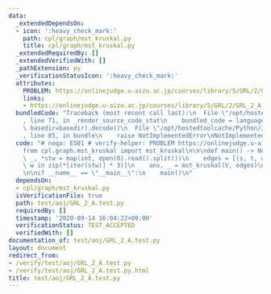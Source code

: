 ```yaml
---
data:
  _extendedDependsOn:
  - icon: ':heavy_check_mark:'
    path: cpl/graph/mst_kruskal.py
    title: cpl/graph/mst_kruskal.py
  _extendedRequiredBy: []
  _extendedVerifiedWith: []
  _pathExtension: py
  _verificationStatusIcon: ':heavy_check_mark:'
  attributes:
    PROBLEM: https://onlinejudge.u-aizu.ac.jp/courses/library/5/GRL/2/GRL_2_A
    links:
    - https://onlinejudge.u-aizu.ac.jp/courses/library/5/GRL/2/GRL_2_A
  bundledCode: "Traceback (most recent call last):\n  File \"/opt/hostedtoolcache/Python/3.9.0/x64/lib/python3.9/site-packages/onlinejudge_verify/documentation/build.py\"\
    , line 71, in _render_source_code_stat\n    bundled_code = language.bundle(stat.path,\
    \ basedir=basedir).decode()\n  File \"/opt/hostedtoolcache/Python/3.9.0/x64/lib/python3.9/site-packages/onlinejudge_verify/languages/python.py\"\
    , line 85, in bundle\n    raise NotImplementedError\nNotImplementedError\n"
  code: "# noqa: E501 # verify-helper: PROBLEM https://onlinejudge.u-aizu.ac.jp/courses/library/5/GRL/2/GRL_2_A\n\
    from cpl.graph.mst_kruskal import mst_kruskal\n\n\ndef main() -> None:\n    V,\
    \ _, *stw = map(int, open(0).read().split())\n    edges = [(s, t, w) for s, t,\
    \ w in zip(*[iter(stw)] * 3)]\n    ans, _ = mst_kruskal(V, edges)\n    print(ans)\n\
    \n\nif __name__ == \"__main__\":\n    main()\n"
  dependsOn:
  - cpl/graph/mst_kruskal.py
  isVerificationFile: true
  path: test/aoj/GRL_2_A.test.py
  requiredBy: []
  timestamp: '2020-09-14 16:04:22+09:00'
  verificationStatus: TEST_ACCEPTED
  verifiedWith: []
documentation_of: test/aoj/GRL_2_A.test.py
layout: document
redirect_from:
- /verify/test/aoj/GRL_2_A.test.py
- /verify/test/aoj/GRL_2_A.test.py.html
title: test/aoj/GRL_2_A.test.py
---
```

